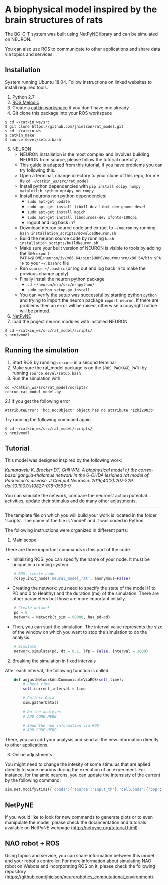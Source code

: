 # A biophysical model inspired by the brain structures of rats 

The BG-C-T system was built using NetPyNE library and can be simulated on NEURON. 

You can also use ROS to communicate to other applications and share data via topics and services.  

## Installation

System running Ubuntu 18.04. Follow instructions on linked websites to install required tools.

1. Python 2.7 
2. [ROS Melodic](http://wiki.ros.org/melodic)
3. Create a [catkin workspace](http://wiki.ros.org/catkin/Tutorials/create_a_workspace) if you don't have one already
4. Git clone this package into your ROS workspace
```
$ cd ~/catkin_ws/src
$ git clone https://github.com/jhielson/rat_model.git
$ cd ~/catkin_ws
$ catkin_make
$ source devel/setup.bash
```
5. NEURON
    - NEURON installation is the most complex and involves building NEURON from source, please follow the tutorial carefully.
    - This guide is adapted from [this tutorial](https://neurojustas.com/2018/03/27/tutorial-installing-neuron-simulator-with-python-on-ubuntu-linux/), if you have problems you can try following this.
    - Open a terminal, change directory to your clone of this repo, for me its `cd ~/catkin_ws/src/rat_model`
    - Install python dependencies with `pip install scipy numpy matplotlib cython mpi4py neuronpy`
    - Install neurons non python dependencies:
        - `sudo apt-get update`
        - `sudo apt-get install libx11-dev libxt-dev gnome-devel`
        - `sudo apt-get install mpich`
        - `sudo apt-get install libncurses-dev xfonts-100dpi`
        - logout and log back in?
    - Download neuron source code and extract to `~/neuron` by running `bash installation_scripts/downloadNeuron.sh`
    - Build the neuron source code by running `bash installation_scripts/buildNeuron.sh`
    - Make sure your built version of NEURON is visible to tools by adding the line `export PATH=$HOME/neuron/iv/x86_64/bin:$HOME/neuron/nrn/x86_64/bin:$PATH` to your `~/.bashrc` file
    - Run `source ~/.bashrc` (or log out and log back in to make the previous change apply)
    - Finally install the neuron python package
        - `cd ~/neuron/nrn/src/nrnpython/`
        - `sudo python setup.py install`
    - You can verify the setup was successful by starting python `python` and trying to import the neuron package `import neuron`. If there are problems then an error will be raised, otherwise a copyright notice will be printed.
6. [NetPyNE](http://netpyne.org/install.html#install-only-netpyne)
7. load the project neuron modules with installed NEURON
```
$ cd ~/catkin_ws/src/rat_model/scripts/
$ nrnivmodl
```

## Running the simulation

1. Start ROS by running `roscore` in a second terminal
2. Make sure the rat_model package is on the `$ROS_PACKAGE_PATH` by running `source devel/setup.bash`
3. Run the simulation with
```
cd ~/catkin_ws/src/rat_model/scripts/
rosrun rat_model model.py
```

2.1 If you get the following error
```
AttributeError: 'hoc.HocObject' object has no attribute 'Izhi2003b'
```
Try running the following command again
```
$ cd ~/catkin_ws/src/rat_model/scripts/
$ nrnivmodl
```

## Tutorial

This model was designed inspired by the following work:

*Kumaravelu K, Brocker DT, Grill WM. A biophysical model of the cortex-basal ganglia-thalamus network in the 6-OHDA lesioned rat model of Parkinson's disease. J Comput Neurosci. 2016;40(2):207‐229. doi:10.1007/s10827-016-0593-9*

You can simulate the network, compare the neurons' action potential activities, update their stimulus and do many other adjustments.  

***

The template file on which you will build your work is located in the folder 'scripts'. The name of the file is 'model' and it was coded in Python.

The following instructions were organized in different parts:

1. Main scope

There are three important commands in this part of the code.

- Initializing ROS: you can specify the name of your node. It must be unique in a running system. 
```python
    # ROS: create node
    rospy.init_node('neural_model_rat', anonymous=False)
```
- Creating the network: you need to specify the state of the model (1 to PD and 0 to Healthy) and the duration (ms) of the simulation. There are other parameters but those are more important initially.
```python
    # Create network
    pd = 0     
    network = Network(t_sim = 90000, has_pd=pd)
```
- Then, you can start the simulation. The interval value represents the size of the window on which you want to stop the simulation to do the analysis.
```python
    # Simulate 
    network.simulate(pd, dt = 0.1, lfp = False, interval = 1000)
```

2. Breaking the simulation in fixed intervals

After each interval, the following function is called:
```python
    def adjustNetworkAndCommunicateViaROS(self,time):
        # Check time
        self.current_interval = time

        # Collect Data 
        sim.gatherData()
        
        # Do the analyses
        # ADD CODE HERE

        # Send the new information via ROS
        # ADD CODE HERE
```
There, you can add your analysis and send all the new information directly to other applications.

3. Online adjustments 

You might need to change the intesity of some stimulus that are aplied directly to some neurons during the execution of an experiment. For instance, for thalamic neurons, you can update the intensisty of the current by the following command:

```python
sim.net.modifyStims({'conds':{'source':'Input_th'},'cellConds':{'pop':'TH'},'amp':0.0018})
```

## NetPyNE

If you would like to look for new commands to generate plots or to even manipulate the model, please check the documentation and tutorials available on NetPyNE webpage (http://netpyne.org/tutorial.html).

## NAO robot + ROS

Using topics and service, you can share information between this model and your robot's controller. For more information about simulating NAO robot on Webots and incorporating ROS on it, please check the following repository (https://github.com/jhielson/neurorobotics_computational_environment). 








